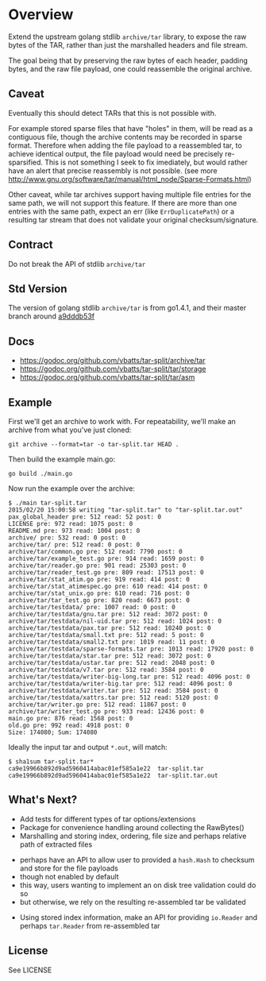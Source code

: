Overview
========

Extend the upstream golang stdlib `archive/tar` library, to expose the raw
bytes of the TAR, rather than just the marshalled headers and file stream.

The goal being that by preserving the raw bytes of each header, padding bytes,
and the raw file payload, one could reassemble the original archive.


Caveat
------

Eventually this should detect TARs that this is not possible with.

For example stored sparse files that have "holes" in them, will be read as a
contiguous file, though the archive contents may be recorded in sparse format.
Therefore when adding the file payload to a reassembled tar, to achieve
identical output, the file payload would need be precisely re-sparsified. This
is not something I seek to fix imediately, but would rather have an alert that
precise reassembly is not possible.
(see more http://www.gnu.org/software/tar/manual/html_node/Sparse-Formats.html)


Other caveat, while tar archives support having multiple file entries for the
same path, we will not support this feature. If there are more than one entries
with the same path, expect an err (like `ErrDuplicatePath`) or a resulting tar
stream that does not validate your original checksum/signature.

Contract
--------

Do not break the API of stdlib `archive/tar`


Std Version
-----------

The version of golang stdlib `archive/tar` is from go1.4.1, and their master branch around [a9dddb53f](https://github.com/golang/go/tree/a9dddb53f)


Docs
----

* https://godoc.org/github.com/vbatts/tar-split/archive/tar
* https://godoc.org/github.com/vbatts/tar-split/tar/storage
* https://godoc.org/github.com/vbatts/tar-split/tar/asm


Example
-------

First we'll get an archive to work with. For repeatability, we'll make an
archive from what you've just cloned:

```
git archive --format=tar -o tar-split.tar HEAD .
```

Then build the example main.go:

```
go build ./main.go
```

Now run the example over the archive:

```
$ ./main tar-split.tar
2015/02/20 15:00:58 writing "tar-split.tar" to "tar-split.tar.out"
pax_global_header pre: 512 read: 52 post: 0
LICENSE pre: 972 read: 1075 post: 0
README.md pre: 973 read: 1004 post: 0
archive/ pre: 532 read: 0 post: 0
archive/tar/ pre: 512 read: 0 post: 0
archive/tar/common.go pre: 512 read: 7790 post: 0
archive/tar/example_test.go pre: 914 read: 1659 post: 0
archive/tar/reader.go pre: 901 read: 25303 post: 0
archive/tar/reader_test.go pre: 809 read: 17513 post: 0
archive/tar/stat_atim.go pre: 919 read: 414 post: 0
archive/tar/stat_atimespec.go pre: 610 read: 414 post: 0
archive/tar/stat_unix.go pre: 610 read: 716 post: 0
archive/tar/tar_test.go pre: 820 read: 6673 post: 0
archive/tar/testdata/ pre: 1007 read: 0 post: 0
archive/tar/testdata/gnu.tar pre: 512 read: 3072 post: 0
archive/tar/testdata/nil-uid.tar pre: 512 read: 1024 post: 0
archive/tar/testdata/pax.tar pre: 512 read: 10240 post: 0
archive/tar/testdata/small.txt pre: 512 read: 5 post: 0
archive/tar/testdata/small2.txt pre: 1019 read: 11 post: 0
archive/tar/testdata/sparse-formats.tar pre: 1013 read: 17920 post: 0
archive/tar/testdata/star.tar pre: 512 read: 3072 post: 0
archive/tar/testdata/ustar.tar pre: 512 read: 2048 post: 0
archive/tar/testdata/v7.tar pre: 512 read: 3584 post: 0
archive/tar/testdata/writer-big-long.tar pre: 512 read: 4096 post: 0
archive/tar/testdata/writer-big.tar pre: 512 read: 4096 post: 0
archive/tar/testdata/writer.tar pre: 512 read: 3584 post: 0
archive/tar/testdata/xattrs.tar pre: 512 read: 5120 post: 0
archive/tar/writer.go pre: 512 read: 11867 post: 0
archive/tar/writer_test.go pre: 933 read: 12436 post: 0
main.go pre: 876 read: 1568 post: 0
old.go pre: 992 read: 4918 post: 0
Size: 174080; Sum: 174080
```

Ideally the input tar and output `*.out`, will match:

```
$ sha1sum tar-split.tar*
ca9e19966b892d9ad5960414abac01ef585a1e22  tar-split.tar
ca9e19966b892d9ad5960414abac01ef585a1e22  tar-split.tar.out
```

What's Next?
------------

* Add tests for different types of tar options/extensions
* Package for convenience handling around collecting the RawBytes()
* Marshalling and storing index, ordering, file size and perhaps relative path of extracted files
 - perhaps have an API to allow user to provided a `hash.Hash` to checksum and store for the file payloads
 - though not enabled by default
 - this way, users wanting to implement an on disk tree validation could do so
 - but otherwise, we rely on the resulting re-assembled tar be validated
* Using stored index information, make an API for providing `io.Reader` and perhaps `tar.Reader` from re-assembled tar

License
-------

See LICENSE


